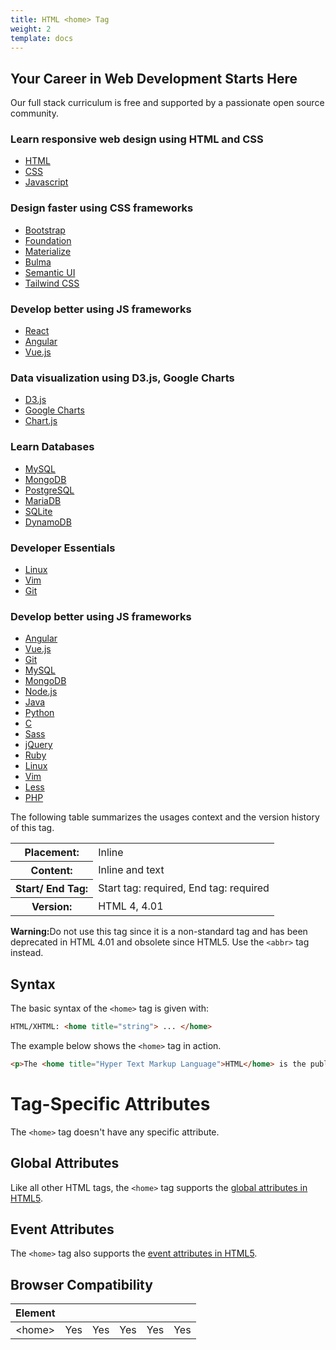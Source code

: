 ```yaml
---
title: HTML <home> Tag
weight: 2
template: docs
---	
```

## Your Career in Web Development Starts Here

Our full stack curriculum is free and supported by a passionate open source community.

<h3>Learn responsive web design using HTML and CSS</h3>

<ul class="docs-section-items home">

<li class="docs-section-item"><a class="docs-item-link" href="/html/installation/"><span class="iconify" data-icon="logos:html-5" data-inline="false"></span> HTML<span class="icon-angle-right" aria-hidden="true"></span></a></li>
<li class="docs-section-item"><a class="docs-item-link" href="/html/quick-start/"><span class="iconify" data-icon="logos:css-3" data-inline="false"></span></i> CSS<span class="icon-angle-right" aria-hidden="true"></span></a></li>
<li class="docs-section-item"><a class="docs-item-link" href="/html/home/"><span class="iconify" data-icon="logos:javascript" data-inline="false"></span> Javascript<span class="icon-angle-right" aria-hidden="true"></span></a></li>
</ul>

<h3>Design faster using CSS frameworks</h3>
<ul class="docs-section-items home">
<li class="docs-section-item"><a class="docs-item-link" href="/html/home/"><span class="iconify" data-icon="logos:bootstrap" data-inline="false"></span> Bootstrap<span class="icon-angle-right" aria-hidden="true"></span></a></li>
<li class="docs-section-item"><a class="docs-item-link" href="/html/installation/"><span class="iconify" data-icon="logos:foundation" data-inline="false"></span> Foundation<span class="icon-angle-right" aria-hidden="true"></span></a></li>
<li class="docs-section-item"><a class="docs-item-link" href="/html/quick-start/"><span class="iconify" data-icon="logos:materializecss" data-inline="false"></span> Materialize<span class="icon-angle-right" aria-hidden="true"></span></a></li>
<li class="docs-section-item"><a class="docs-item-link" href="/html/home/"><span class="iconify" data-icon="logos:bulma" data-inline="false"></span> Bulma<span class="icon-angle-right" aria-hidden="true"></span></a></li>
<li class="docs-section-item"><a class="docs-item-link" href="/html/home/"><span class="iconify" data-icon="logos:semantic-ui" data-inline="false"></span> Semantic UI<span class="icon-angle-right" aria-hidden="true"></span></a></li>
<li class="docs-section-item"><a class="docs-item-link" href="/html/home/"><span class="iconify" data-icon="logos:tailwindcss-icon" data-inline="false"></span> Tailwind CSS<span class="icon-angle-right" aria-hidden="true"></span></a></li>
</ul>

<h3>Develop better using JS frameworks</h3>
<ul class="docs-section-items home">
<li class="docs-section-item"><a class="docs-item-link" href="/html/home/"><span class="iconify" data-icon="logos:react" data-inline="false"></span> React<span class="icon-angle-right" aria-hidden="true"></span></a></li>
<li class="docs-section-item"><a class="docs-item-link" href="/html/quick-start/"><span class="iconify" data-icon="logos:angular-icon" data-inline="false"></span> Angular<span class="icon-angle-right" aria-hidden="true"></span></a></li>
<li class="docs-section-item"><a class="docs-item-link" href="/html/home/"><span class="iconify" data-icon="logos:vue" data-inline="false"></span> Vue.js<span class="icon-angle-right" aria-hidden="true"></span></a></li>
</ul>

<h3>Data visualization using D3.js, Google Charts</h3>

<ul class="docs-section-items home">
<li class="docs-section-item"><a class="docs-item-link" href="/html/home/"><span class="iconify" data-icon="logos:d3" data-inline="false"></span> D3.js<span class="icon-angle-right" aria-hidden="true"></span></a></li>
<li class="docs-section-item"><a class="docs-item-link" href="/html/installation/"><span class="iconify" data-icon="logos:google-developers-icon" data-inline="false"></span> Google Charts<span class="icon-angle-right" aria-hidden="true"></span></a></li>
<li class="docs-section-item"><a class="docs-item-link" href="/html/home/"><span class="icon-chartjs"></span> Chart.js<span class="icon-angle-right" aria-hidden="true"></span></a></li>
</ul>

<h3>Learn Databases</h3>

<ul class="docs-section-items home">
<li class="docs-section-item"><a class="docs-item-link" href="/html/home/"><span class="iconify" data-icon="logos:mysql" data-inline="false"></span> MySQL<span class="icon-angle-right" aria-hidden="true"></span></a></li>
<li class="docs-section-item"><a class="docs-item-link" href="/html/installation/"><span class="icon-mongodb"></span> MongoDB<span class="icon-angle-right" aria-hidden="true"></span></a></li>
<li class="docs-section-item"><a class="docs-item-link" href="/html/home/"><span class="iconify" data-icon="logos:postgresql" data-inline="false"></span> PostgreSQL<span class="icon-angle-right" aria-hidden="true"></span></a></li>
<li class="docs-section-item"><a class="docs-item-link" href="/html/home/"><span class="iconify" data-icon="logos:mariadb-icon" data-inline="false"></span> MariaDB<span class="icon-angle-right" aria-hidden="true"></span></a></li>
<li class="docs-section-item"><a class="docs-item-link" href="/html/home/"><span class="iconify" data-icon="logos:sqlite" data-inline="false"></span> SQLite<span class="icon-angle-right" aria-hidden="true"></span></a></li>
<li class="docs-section-item"><a class="docs-item-link" href="/html/home/"><span class="iconify" data-icon="logos:aws-dynamodb" data-inline="false"></span> DynamoDB<span class="icon-angle-right" aria-hidden="true"></span></a></li>
</ul>

<h3>Developer Essentials</h3>

<ul class="docs-section-items home">
<li class="docs-section-item"><a class="docs-item-link" href="/html/installation/"><span class="iconify" data-icon="logos:linux-tux" data-inline="false"></span> Linux<span class="icon-angle-right" aria-hidden="true"></span></a></li>
<li class="docs-section-item"><a class="docs-item-link" href="/html/quick-start/"><span class="iconify" data-icon="logos:vim" data-inline="false"></span> Vim<span class="icon-angle-right" aria-hidden="true"></span></a></li>
<li class="docs-section-item"><a class="docs-item-link" href="/html/installation/"><span class="iconify" data-icon="logos:git-icon" data-inline="false"></span> Git<span class="icon-angle-right" aria-hidden="true"></span></a></li>
</ul>

<h3>Develop better using JS frameworks</h3>

<ul class="docs-section-items home">
<li class="docs-section-item"><a class="docs-item-link" href="/html/quick-start/"><span class="iconify" data-icon="logos:angular-icon" data-inline="false"></span> Angular<span class="icon-angle-right" aria-hidden="true"></span></a></li>
<li class="docs-section-item"><a class="docs-item-link" href="/html/home/"><span class="iconify" data-icon="logos:vue" data-inline="false"></span> Vue.js<span class="icon-angle-right" aria-hidden="true"></span></a></li>

<li class="docs-section-item"><a class="docs-item-link" href="/html/installation/"><span class="iconify" data-icon="logos:git-icon" data-inline="false"></span> Git<span class="icon-angle-right" aria-hidden="true"></span></a></li>
<li class="docs-section-item"><a class="docs-item-link" href="/html/quick-start/"><span class="iconify" data-icon="logos:mysql" data-inline="false"></span> MySQL<span class="icon-angle-right" aria-hidden="true"></span></a></li>
<li class="docs-section-item"><a class="docs-item-link" href="/html/quick-start/"><span class="icon-mongodb"></span> MongoDB<span class="icon-angle-right" aria-hidden="true"></span></a></li>
<li class="docs-section-item"><a class="docs-item-link" href="/html/home/"><span class="iconify" data-icon="logos:nodejs-icon" data-inline="false"></span> Node.js<span class="icon-angle-right" aria-hidden="true"></span></a></li>

<li class="docs-section-item"><a class="docs-item-link" href="/html/installation/"><span class="iconify" data-icon="logos:java" data-inline="false"></span> Java<span class="icon-angle-right" aria-hidden="true"></span></a></li>
<li class="docs-section-item"><a class="docs-item-link" href="/html/quick-start/"><span class="iconify" data-icon="logos:python" data-inline="false"></span> Python<span class="icon-angle-right" aria-hidden="true"></span></a></li>
<li class="docs-section-item"><a class="docs-item-link" href="/html/home/"><span class="iconify" data-icon="logos:c" data-inline="false"></span> C<span class="icon-angle-right" aria-hidden="true"></span></a></li>

<li class="docs-section-item"><a class="docs-item-link" href="/html/installation/"><span class="iconify" data-icon="logos:sass" data-inline="false"></span> Sass<span class="icon-angle-right" aria-hidden="true"></span></a></li>
<li class="docs-section-item"><a class="docs-item-link" href="/html/quick-start/"><span class="icon-jquery"></span> jQuery<span class="icon-angle-right" aria-hidden="true"></span></a></li>
<li class="docs-section-item"><a class="docs-item-link" href="/html/home/"><span class="iconify" data-icon="logos:ruby" data-inline="false"></span> Ruby<span class="icon-angle-right" aria-hidden="true"></span></a></li>

<li class="docs-section-item"><a class="docs-item-link" href="/html/installation/"><span class="iconify" data-icon="logos:linux-tux" data-inline="false"></span> Linux<span class="icon-angle-right" aria-hidden="true"></span></a></li>
<li class="docs-section-item"><a class="docs-item-link" href="/html/quick-start/"><span class="iconify" data-icon="logos:vim" data-inline="false"></span> Vim<span class="icon-angle-right" aria-hidden="true"></span></a></li>
<li class="docs-section-item"><a class="docs-item-link" href="/html/home/"><span class="iconify" data-icon="logos:less" data-inline="false"></span> Less<span class="icon-angle-right" aria-hidden="true"></span></a></li>
<li class="docs-section-item"><a class="docs-item-link" href="/html/home/"><span class="iconify" data-icon="logos:php" data-inline="false"></span> PHP<span class="icon-angle-right" aria-hidden="true"></span></a></li>
</ul>


The following table summarizes the usages context and the version history of this tag.

<table style="width:100%">
  <tr>
    <th>Placement:</th>
    <td>Inline</td>
  </tr>
  <tr>
    <th>Content:</th>	
    <td>Inline and text</td>
  </tr>
  <tr>
    <th>Start/ End Tag:</th>
    <td>Start tag: required, End tag: required</td>
  </tr>
    <tr>
    <th>Version:</th>
    <td>HTML 4, 4.01</td>
  </tr>
</table>	

<div class="important">
<p><strong>Warning:</strong>Do not use this tag since it is a non-standard tag and has been deprecated in HTML 4.01 and obsolete since HTML5. Use the <code>&lt;abbr&gt;</code> tag instead. </p>
</div>

## Syntax

The basic syntax of the `<home>` tag is given with:

```html
HTML/XHTML: <home title="string"> ... </home>
```

The example below shows the `<home>` tag in action.

```html
<p>The <home title="Hyper Text Markup Language">HTML</home> is the publishing language of the World Wide Web.</p>
```

# Tag-Specific Attributes
The <code>&lt;home&gt;</code> tag doesn't have any specific attribute.

## Global Attributes

Like all other HTML tags, the `<home>` tag supports the [global attributes in HTML5](https://www.tutorialrepublic.com/html-reference/html5-global-attributes.php).

## Event Attributes

The `<home>` tag also supports the [event attributes in HTML5](https://www.tutorialrepublic.com/html-reference/html5-event-attributes.php).

## Browser Compatibility
|  Element |<i class="chrome"></i>    | <i class="ie"></i>   | <i class="firefox"></i>   |  <i class="safari"></i>  | <i class="opera"></i>   |
| ------------ | ------------ | ------------ | ------------ | ------------ | ------------ |
| &lt;home&gt;  |Yes   |Yes   |Yes   |Yes   |Yes   |


